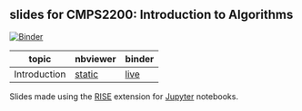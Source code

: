## slides for CMPS2200: Introduction to Algorithms

[![Binder](https://mybinder.org/badge_logo.svg)](https://mybinder.org/v2/gh/tulane-cmps2200/slides/master)


|topic|nbviewer|binder|
|-----|--------|------|
|Introduction|[static](https://nbviewer.jupyter.org/github/tulane-cmps2200/slides/blob/master/01-intro/01-intro.ipynb)|[live](https://notebooks.gesis.org/binder/jupyter/user/tulane-cmps2200-slides-z1y4epq4/notebooks/01-intro/01-intro.ipynb)|

Slides made using the [RISE](https://rise.readthedocs.io/en/stable/index.html) extension for [Jupyter](https://jupyter.org/) notebooks.